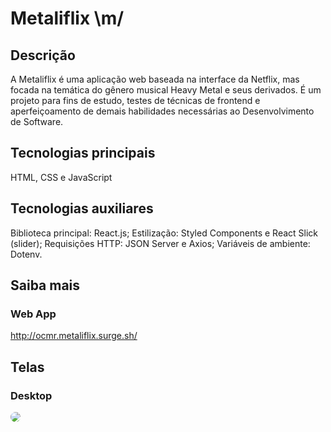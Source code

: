 # Metaliflix \m/

## Descrição
A Metaliflix é uma aplicação web baseada na interface da Netflix, mas focada na temática do gênero musical Heavy Metal e seus derivados. É um projeto para fins de estudo, testes de técnicas de frontend e aperfeiçoamento de demais habilidades necessárias ao Desenvolvimento de Software.

## Tecnologias principais
HTML, CSS e JavaScript     

## Tecnologias auxiliares
Biblioteca principal: React.js; 
Estilização: Styled Components e React Slick (slider); 
Requisições HTTP: JSON Server e Axios; 
Variáveis de ambiente: Dotenv.

## Saiba mais

### Web App
http://ocmr.metaliflix.surge.sh/

## Telas

### Desktop
<kbd>
  <img src='https://user-images.githubusercontent.com/55052153/90803097-a1a10680-e2ee-11ea-81e8-fb057042253a.png' width='auto' heigth='406' align-self='center'       style="border-radius:20px;">
</kbd>


